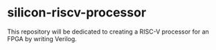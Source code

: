 # silicon-riscv-processor
This repository will be dedicated to creating a RISC-V processor for an FPGA by writing Verilog.
